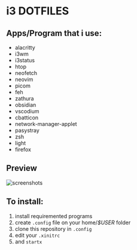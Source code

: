 # i3 DOTFILES

## Apps/Program that i use:
- alacritty
- i3wm
- i3status
- htop
- neofetch
- neovim
- picom
- feh
- zathura
- obsidian
- vscodium
- cbatticon
- network-manager-applet
- pasystray
- zsh
- light
- firefox

## Preview
![screenshots](Untitled.png)

## To install:
1. install requiremented programs
2. create `.config` file on your home/*$USER* folder
3. clone this repository in `.config`
4. edit your `.xinitrc`
5. and `startx`
